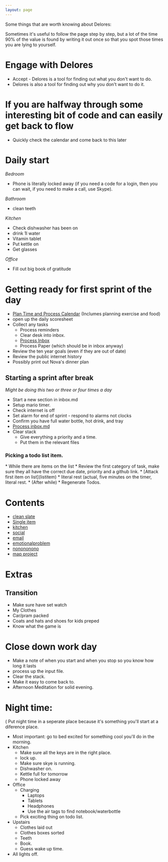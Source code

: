 ```yaml
---
layout: page
---
```


Some things that are worth knowing about Delores: 

Sometimes it's useful to follow the page step by step, but a lot of the time 90% of the value is found by writing it out once so that you spot those times you are lying to yourself. 

<!-- Limit the amount of internet needed early on --> 
<div id="score">
<script>
</script>
</div>


# Engage with Delores 
* Accept - Delores is a tool for finding out what you don't want to do. 
* Delores is also a tool for finding out why you don't want to do it. 

# If you are halfway through some interesting bit of code and can easily get back to flow
* Quickly check the calendar and come back to this later

# Daily start

_Bedroom_
* Phone is literally locked away (if you need a code for a login, then you can wait, if you need to make a call, use Skype).

_Bathroom_
* clean teeth 

_Kitchen_
* Check dishwasher has been on
* drink 1l water
* Vitamin tablet
* Put kettle on 
* Get glasses

_Office_
* Fill out big book of gratitude

# Getting ready for first sprint of the day
* [Plan Time and Process Calendar](process_calendar) (Inclumes planning exercise and food) <!--Because something might be urgent --> 
* open up the daily scoresheet
* Collect any tasks
  * Process reminders
  * Clear desk into inbox. 
  * [Process Inbox](process_inbox)
  * Process Paper (which should be in inbox anyway)
* Review the ten year goals (even if they are out of date) 
* Review the public internet history
* Possibly print out Nova's dinner plan

## Starting a sprint after break
_Might be doing this two or three or four times a day_ 
* Start a new section in  inbox.md 
* Setup mario timer. 
* Check internet is off <!--Turn on redirector (consider opening social media stack).-->
* Set alarm for end of sprint - respond to alarms not clocks 
* Confirm you have full water bottle, hot drink, and tray 
* [Process inbox.md](process_notes)
* Clear stack 
  * Give everything a priority and a time. 
  * Put them in the relevant files 

### Picking a todo list item. 
<ul>
 </ul> 
* While there are items on the list 
  * Review the first category of task, make sure they all have the correct due date, priority and a github link. 
  * [Attack first item on list](listitem)
  * literal rest (actual, five minutes on the timer, literal rest. 
* (After while) 
  * Regenerate Todos. 

<ul>
<div id="tasks"></div>
 </ul> 
<script>

function load_tasks(){
/* This doesn't work if the first task is ticked off*/ 
  tasks=`{% flexible_include '../todo.txt/eqt.todo.txt' %}`;
  split_tasks=tasks.split('\n')
    highest_priority = split_tasks[0].substring(1,2)
    //alert(highest_priority)
    output_tasks=[]
    for (const task of split_tasks) {
      if (task.substring(1,2) === highest_priority) {
        output_tasks.push("<li>"+task)
      }

    }  
  document.getElementById("tasks").innerHTML  = output_tasks;
}

load_tasks(); //run it immediately 



function copy(){
navigator.clipboard.writeText(`
* Clear desk into inbox. 
* [Process Inbox](process_inbox)
* Process Paper
* Process reminders
* Process Couple Reminders.
* Process/Delete files in fileless `) 
}


</script>


# Contents 
* [clean slate](clean_slate)
* [Single item](listitem)
* [kitchen](clean_kitchen)
* [social](social)
* [email](email)
* [emotionalproblem](emotionalproblem)
* [nonononono](nonononono)
* [map project](map_project)


# Extras 

## Transition 
* Make sure have set watch 
* My Clothes 
* Car/pram packed 
* Coats and hats and shoes for kids preped
* Know what the game is 



# Close down work day 
* Make a note of when you start and when you stop so you know how long it lasts
* process up the input file. 
* Clear the stack. 
* Make it easy to come back to. 
* Afternoon Meditation for solid evening.  

# Night time: 
( Put night time in a seperate place because it's something you'll start at a diference place. 
* Most important: go to bed excited for something cool you'll do in the morning. 
* Kitchen 
  * Make sure all the keys are in the right place. 
  * lock up. 
  * Make sure skye is running. 
  * Dishwasher on. 
  * Kettle full for tomorrow 
  * Phone locked away
* Office
  * Charging
    * Laptops
    * Tablets
    * Headphones
    * Use the air tags to find notebook/waterbottle  
  * Pick exciting thing on todo list. 
* Upstairs
  * Clothes laid out
  * Clothes boxes sorted
  * Teeth 
  * Book. 
  * Guess wake up time. 
* All lights off. 

<div>
<script>
setup();
</script>
</div>
